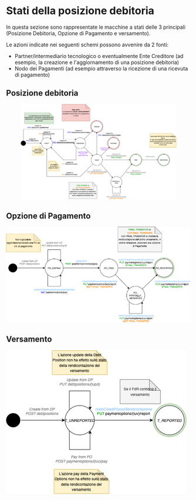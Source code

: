 # Stati della posizione debitoria

In questa sezione sono rappresentate le macchine a stati delle 3 principali (Posizione Debitoria, Opzione di Pagamento e versamento).

Le azioni indicate nei seguenti schemi possono avvenire da 2 fonti:

* Partner/intermediario tecnologico o eventualmente Ente Creditore (ad esempio, la creazione e l'aggiornamento di una posizione debitoria)
* Nodo dei Pagamenti (ad esempio attraverso la ricezione di una ricevuta di pagamento)

## Posizione debitoria

<figure><img src="../../.gitbook/assets/FSM-PD-DebtPosition.drawio.png" alt=""><figcaption></figcaption></figure>

## Opzione di Pagamento

![](<../../.gitbook/assets/image (15).png>)

## Versamento

![](../../.gitbook/assets/FSM-PD-Transfer.drawio.png)
